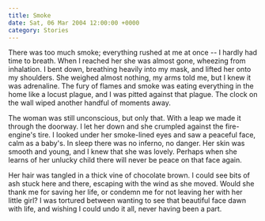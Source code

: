 ```yaml
---
title: Smoke
date: Sat, 06 Mar 2004 12:00:00 +0000
category: Stories
---
```


There was too much smoke; everything rushed at me at once -- I hardly
had time to breath.  When I reached her she was almost gone, wheezing
from inhalation.  I bent down, breathing heavily into my mask, and
lifted her onto my shoulders.  She weighed almost nothing, my arms told
me, but I knew it was adrenaline.  The fury of flames and smoke was
eating everything in the home like a locust plague, and I was pitted
against that plague.  The clock on the wall wiped another handful of
moments away.

The woman was still unconscious, but only that.  With a leap we made it
through the doorway.  I let her down and she crumpled against the
fire-engine's tire.  I looked under her smoke-lined eyes and saw a
peaceful face, calm as a baby's.  In sleep there was no inferno, no
danger.  Her skin was smooth and young, and I knew that she was lovely.
Perhaps when she learns of her unlucky child there will never be peace
on that face again.

Her hair was tangled in a thick vine of chocolate brown.  I could see
bits of ash stuck here and there, escaping with the wind as she moved.
Would she thank me for saving her life, or condemn me for not leaving
her with her little girl?  I was tortured between wanting to see that
beautiful face dawn with life, and wishing I could undo it all, never
having been a part.


